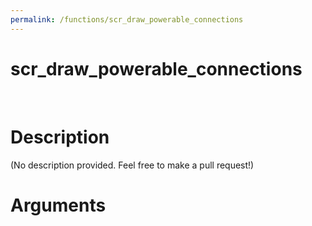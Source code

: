 ```yaml
---
permalink: /functions/scr_draw_powerable_connections
---
```

# scr_draw_powerable_connections  
&nbsp;  
# Description  
(No description provided. Feel free to make a pull request!) 
&nbsp;  
# Arguments


